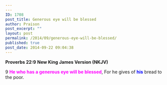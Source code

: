 ```yaml
---
---
ID: 1708
post_title: Generous eye will be blessed
author: Praison
post_excerpt: ""
layout: post
permalink: /2014/09/generous-eye-will-be-blessed/
published: true
post_date: 2014-09-22 09:04:38
---
```

<strong>Proverbs 22:9</strong>
<strong> New King James Version (NKJV)</strong>

9 <span style="color: #ff00ff;"><strong>He who has a generous eye will be blessed</strong></span>,
For he gives of <span style="color: #0000ff;"><strong>his</strong></span> bread to the poor.